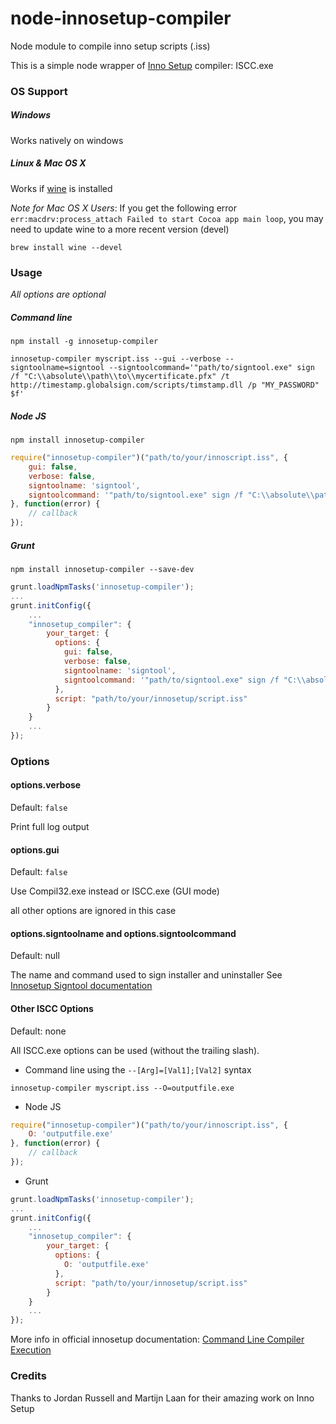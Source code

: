 node-innosetup-compiler
=======================

Node module to compile inno setup scripts (.iss)

This is a simple node wrapper of [Inno Setup](http://www.jrsoftware.org/isinfo.php) compiler: ISCC.exe

### OS Support

##### Windows

Works natively on windows

##### Linux & Mac OS X

Works if [wine](www.winehq.org) is installed

_Note for Mac OS X Users_:
If you get the following error `err:macdrv:process_attach Failed to start Cocoa app main loop`,
you may need to update wine to a more recent version (devel)
```
brew install wine --devel
```

### Usage

_All options are optional_

##### Command line

```shell
npm install -g innosetup-compiler
```

```shell
innosetup-compiler myscript.iss --gui --verbose --signtoolname=signtool --signtoolcommand='"path/to/signtool.exe" sign /f "C:\\absolute\\path\\to\\mycertificate.pfx" /t http://timestamp.globalsign.com/scripts/timstamp.dll /p "MY_PASSWORD" $f'
```

##### Node JS

```shell
npm install innosetup-compiler
```

```javascript
require("innosetup-compiler")("path/to/your/innoscript.iss", {
    gui: false,
    verbose: false,
    signtoolname: 'signtool',
    signtoolcommand: '"path/to/signtool.exe" sign /f "C:\\absolute\\path\\to\\mycertificate.pfx" /t http://timestamp.globalsign.com/scripts/timstamp.dll /p "MY_PASSWORD" $f'
}, function(error) {
    // callback
});
```

##### Grunt

```shell
npm install innosetup-compiler --save-dev
```

```javascript
grunt.loadNpmTasks('innosetup-compiler');
...
grunt.initConfig({
    ...
    "innosetup_compiler": {
        your_target: {
          options: {
            gui: false,
            verbose: false,
            signtoolname: 'signtool',
            signtoolcommand: '"path/to/signtool.exe" sign /f "C:\\absolute\\path\\to\\mycertificate.pfx" /t http://timestamp.globalsign.com/scripts/timstamp.dll /p "MY_PASSWORD" $f'
          },
          script: "path/to/your/innosetup/script.iss"
        }
    }
    ...
});
```

### Options

#### options.verbose
Default: `false`

Print full log output

#### options.gui
Default: `false`

Use Compil32.exe instead or ISCC.exe (GUI mode)

all other options are ignored in this case

#### options.signtoolname and options.signtoolcommand
Default: null

The name and command used to sign installer and uninstaller
See [Innosetup Signtool documentation](http://www.jrsoftware.org/ishelp/index.php?topic=setup_signtool)

#### Other ISCC Options
Default: none

All ISCC.exe options can be used (without the trailing slash).

- Command line using the `--[Arg]=[Val1];[Val2]` syntax
```shell
innosetup-compiler myscript.iss --O=outputfile.exe
```

- Node JS
```javascript
require("innosetup-compiler")("path/to/your/innoscript.iss", {
    O: 'outputfile.exe'
}, function(error) {
    // callback
});
```

- Grunt
```javascript
grunt.loadNpmTasks('innosetup-compiler');
...
grunt.initConfig({
    ...
    "innosetup_compiler": {
        your_target: {
          options: {
            O: 'outputfile.exe'
          },
          script: "path/to/your/innosetup/script.iss"
        }
    }
    ...
});
```

More info in official innosetup documentation: [Command Line Compiler Execution](http://www.jrsoftware.org/ishelp/index.php?topic=compilercmdline)

### Credits

Thanks to Jordan Russell and Martijn Laan for their amazing work on Inno Setup
